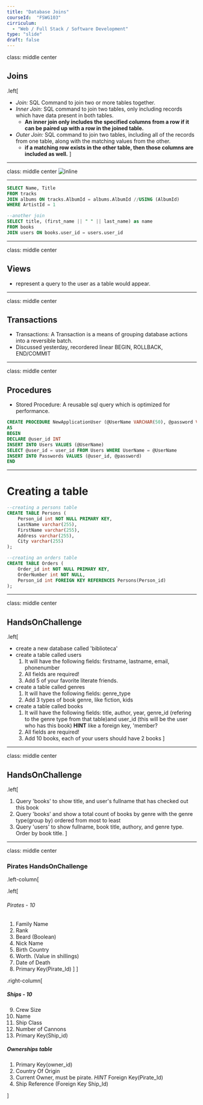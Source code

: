 ```yaml
---
title: "Database Joins"
courseId:  "FSWG103"
cirriculum:
  - "Web / Full Stack / Software Development"
type: "slide"
draft: false
---
```


class: middle center

## Joins

.left[

* _Join:_ SQL Command to join two or more tables together.
* _Inner Join:_ SQL command to join two tables, only including records which have data present in both tables.
  * **An inner join only includes the specified columns from a row if it can be paired up with a row in the joined table.**
* _Outer Join:_ SQL command to join two tables, including all of the records from one table, along with the matching values from the other.
  * **if a matching row exists in the other table, then those columns are included as well.**
    ]

---

class: middle center
![inline](https://i.stack.imgur.com/ytO9K.png)

---

```sql
SELECT Name, Title
FROM tracks
JOIN albums ON tracks.AlbumId = albums.AlbumId //USING (AlbumId)
WHERE ArtistId = 1

--another join
SELECT title, (first_name || " " || last_name) as name
FROM books
JOIN users ON books.user_id = users.user_id
```

---

class: middle center

## Views

* represent a query to the user as a table would appear.

---

class: middle center

## Transactions

* Transactions: A Transaction is a means of grouping database actions into a reversible batch.
* Discussed yesterday, recordered linear BEGIN, ROLLBACK, END/COMMIT

---

class: middle center

## Procedures

* Stored Procedure: A reusable sql query which is optimized for performance.

```sql
CREATE PROCEDURE NewApplicationUser (@UserName VARCHAR(50), @password VARCHAR(50)
AS
BEGIN
DECLARE @user_id INT
INSERT INTO Users VALUES (@UserName)
SELECT @user_id = user_id FROM Users WHERE UserName = @UserName
INSERT INTO Passwords VALUES (@user_id, @password)
END
```

---

# Creating a table

```sql
--creating a persons table
CREATE TABLE Persons (
    Person_id int NOT NULL PRIMARY KEY,
    LastName varchar(255),
    FirstName varchar(255),
    Address varchar(255),
    City varchar(255)
);

--creating an orders table
CREATE TABLE Orders (
    Order_id int NOT NULL PRIMARY KEY,
    OrderNumber int NOT NULL,
    Person_id int FOREIGN KEY REFERENCES Persons(Person_id)
);
```

---

class: middle center

## HandsOnChallenge

.left[

* create a new database called 'biblioteca'
* create a table called users
  1. It will have the following fields: firstname, lastname, email, phonenumber
  2. All fields are required!
  3. Add 5 of your favorite literate friends.
* create a table called genres
  1. It will have the following fields: genre_type
  2. Add 3 types of book genre, like fiction, kids
* create a table called books
  1. It will have the following fields: title, author, year, genre_id (refering to the genre type from that table)and user_id (this will be the user who has this book) **HINT** like a foreign key, 'member?
  2. All fields are required!
  3. Add 10 books, each of your users should have 2 books
     ]

---

class: middle center

## HandsOnChallenge

.left[

1. Query 'books' to show title, and user's fullname that has checked out this book
2. Query 'books' and show a total count of books by genre with the genre type(group by) ordered from most to least
3. Query 'users' to show fullname, book title, authory, and genre type. Order by book title.
   ]

---

class: middle center

### Pirates HandsOnChallenge

.left-column[

.left[

###### Pirates - 10

1. Family Name
2. Rank
3. Beard (Boolean)
4. Nick Name
5. Birth Country
6. Worth. (Value in shillings)
7. Date of Death
8. Primary Key(Pirate_Id)
   ] ]

.right-column[

##### Ships - 10

9. Crew Size
10. Name
11. Ship Class
12. Number of Cannons
13. Primary Key(Ship_id)

##### Ownerships table

1. Primary Key(owner_id)
2. Country Of Origin
3. Current Owner, must be pirate. _HINT_ Foreign Key(Pirate_Id)
4. Ship Reference (Foreign Key Ship_Id)

]
